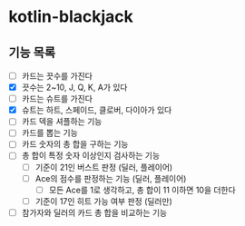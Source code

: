 # kotlin-blackjack

## 기능 목록
- [ ] 카드는 끗수를 가진다
- [x] 끗수는 2~10, J, Q, K, A가 있다
- [ ] 카드는 슈트를 가진다
- [x] 슈트는 하트, 스페이드, 클로버, 다이아가 있다
- [ ] 카드 덱을 셔플하는 기능
- [ ] 카드를 뽑는 기능
- [ ] 카드 숫자의 총 합을 구하는 기능
- [ ] 총 합이 특정 숫자 이상인지 검사하는 기능
    - [ ] 기준이 21인 버스트 판정 (딜러, 플레이어)
    - [ ] Ace의 점수를 판정하는 기능 (딜러, 플레이어)
        - [ ] 모든 Ace를 1로 생각하고, 총 합이 11 이하면 10을 더한다
    - [ ] 기준이 17인 히트 가능 여부 판정 (딜러만)
- [ ] 참가자와 딜러의 카드 총 합을 비교하는 기능
